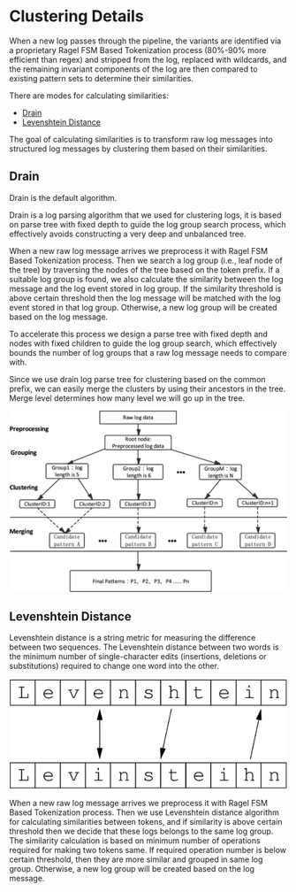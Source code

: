 # Clustering Details

When a new log passes through the pipeline, the variants are identified via a proprietary Ragel FSM Based Tokenization process \(80%-90% more efficient than regex\) and stripped from the log, replaced with wildcards, and the remaining invariant components of the log are then compared to existing pattern sets to determine their similarities.

There are modes for calculating similarities:

  - [Drain](#drain)
  - [Levenshtein Distance](#levenshtein-distance)

The goal of calculating similarities is to transform raw log messages into structured log messages by clustering them based on their similarities.

## Drain

Drain is the default algorithm.

Drain is a log parsing algorithm that we used for clustering logs, it is based on parse tree with fixed depth to guide the log group search process, which effectively avoids constructing a very deep and unbalanced tree.

When a new raw log message arrives we preprocess it with Ragel FSM Based Tokenization process. Then we search a log group \(i.e., leaf node of the tree\) by traversing the nodes of the tree based on the token prefix. If a suitable log group is found, we also calculate the similarity between the log message and the log event stored in log group. If the similarity threshold is above certain threshold then the log message will be matched with the log event stored in that log group. Otherwise, a new log group will be created based on the log message.

To accelerate this process we design a parse tree with fixed depth and nodes with fixed children to guide the log group search, which effectively bounds the number of log groups that a raw log message needs to compare with.

Since we use drain log parse tree for clustering based on the common prefix, we can easily merge the clusters by using their ancestors in the tree. Merge level determines how many level we will go up in the tree.

![Drain algorithm visual overview](.././assets/drain_algorithm.png)

## Levenshtein Distance

Levenshtein distance is a string metric for measuring the difference between two sequences. The Levenshtein distance between two words is the minimum number of single-character edits \(insertions, deletions or substitutions\) required to change one word into the other.

![Levenshtein algorithm visual overview](.././assets/levenshtein.png)

When a new raw log message arrives we preprocess it with Ragel FSM Based Tokenization process. Then we use Levenshtein distance algorithm for calculating similarities between tokens, and if similarity is above certain threshold then we decide that these logs belongs to the same log group. The similarity calculation is based on minimum number of operations required for making two tokens same. If required operation number is below certain threshold, then they are more similar and grouped in same log group. Otherwise, a new log group will be created based on the log message.

